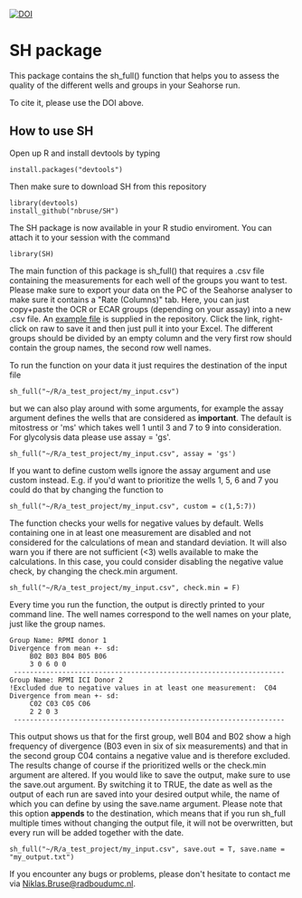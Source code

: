 [![DOI](https://zenodo.org/badge/239782432.svg)](https://zenodo.org/badge/latestdoi/239782432)

# SH package
This package contains the sh_full() function that helps you to assess the quality of the different wells and groups in your Seahorse run. 

To cite it, please use the DOI above. 

## How to use SH
Open up R and install devtools by typing
```
install.packages("devtools")
```
Then make sure to download SH from this repository
```
library(devtools)
install_github("nbruse/SH")
```
The SH package is now available in your R studio enviroment. You can attach it to your session with the command
```
library(SH)
```
The main function of this package is sh_full() that requires a .csv file containing the measurements for each well of the groups you want to test. 
Please make sure to export your data on the PC of the Seahorse analyser to make sure it contains a "Rate (Columns)" tab. Here, you can just copy+paste
the OCR or ECAR groups (depending on your assay) into a new .csv file. An [example file](https://github.com/nbruse/SH/blob/master/Example.csv) is
supplied in the repository. Click the link, right-click on raw to save it and then just pull it into your Excel. The different groups should be divided by an empty column and the very first row should contain the group names, the second
row well names.

To run the function on your data it just requires the destination of the input file
```
sh_full("~/R/a_test_project/my_input.csv")
```
but we can also play around with some arguments, for example the assay argument defines the wells that are considered as __important__. 
The default is mitostress or 'ms' which takes well 1 until 3 and 7 to 9 into consideration. For glycolysis data please use assay = 'gs'. 
```
sh_full("~/R/a_test_project/my_input.csv", assay = 'gs')
```
If you want to define custom wells ignore the assay argument and use custom instead. E.g. if you'd want to prioritize the wells 1, 5, 6 and 7 
you could do that by changing the function to
```
sh_full("~/R/a_test_project/my_input.csv", custom = c(1,5:7))
```
The function checks your wells for negative values by default. Wells containing one in at least one measurement are disabled and not considered for the 
calculations of mean and standard deviation. It will also warn you if there are not sufficient (<3) wells available to make the calculations.
In this case, you could consider disabling the negative value check, by changing the check.min argument.
```
sh_full("~/R/a_test_project/my_input.csv", check.min = F)
```
Every time you run the function, the output is directly printed to your command line. The well names correspond to the well names on your plate,
just like the group names. 
```
Group Name: RPMI donor 1 
Divergence from mean +- sd: 
 	 B02 B03 B04 B05 B06 
	 3 0 6 0 0
 ------------------------------------------------------------------- 
Group Name: RPMI ICI Donor 2 
!Excluded due to negative values in at least one measurement:  C04 
Divergence from mean +- sd: 
 	 C02 C03 C05 C06 
	 2 2 0 3
 ------------------------------------------------------------------- 
```
This output shows us that for the first group, well B04 and B02 show a high frequency of divergence (B03 even in six of six measurements)
and that in the second group C04 contains a negative value and is therefore excluded. The results change of course if the prioritized wells 
or the check.min argument are altered. 
If you would like to save the output, make sure to use the save.out argument. By switching it to TRUE, the date as well as the output of each run
are saved into your desired output while, the name of which you can define by using the save.name argument. Please note that this option **appends**
to the destination, which means that if you run sh_full multiple times without changing the output file, it will not be overwritten, but every run
will be added together with the date.
```
sh_full("~/R/a_test_project/my_input.csv", save.out = T, save.name = "my_output.txt")
```


If you encounter any bugs or problems, please don't hesitate to contact me via Niklas.Bruse@radboudumc.nl.

